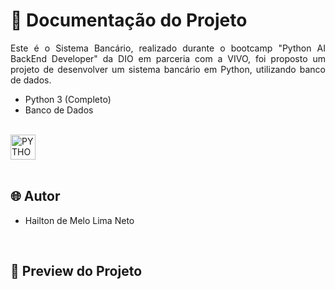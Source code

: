 # 📒 Documentação do Projeto

<p align="justify">
Este é o Sistema Bancário, realizado durante o bootcamp "Python AI BackEnd Developer" da DIO em parceria com a VIVO, foi proposto um projeto de desenvolver um sistema bancário em Python, utilizando banco de dados.
</p>

- Python 3 (Completo)
- Banco de Dados

<div style="display: inline_block"><br>
  <img align="center" alt="PYTHON" heigth="30" width="40" src="https://cdn.jsdelivr.net/gh/devicons/devicon@latest/icons/python/python-original.svg">
</div>

<br>

## 🌐 Autor

- Hailton de Melo Lima Neto

<br>

## 🔗 Preview do Projeto

<p>
  




</p>